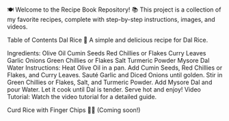 🍽️ Welcome to the Recipe Book Repository! 📚
This project is a collection of my favorite recipes, complete with step-by-step instructions, images, and videos.

Table of Contents
Dal Rice 🍛
A simple and delicious recipe for Dal Rice.

Ingredients:
Olive Oil
Cumin Seeds
Red Chillies or Flakes
Curry Leaves
Garlic
Onions
Green Chillies or Flakes
Salt
Turmeric Powder
Mysore Dal
Water
Instructions:
Heat Olive Oil in a pan.
Add Cumin Seeds, Red Chillies or Flakes, and Curry Leaves.
Sauté Garlic and Diced Onions until golden.
Stir in Green Chillies or Flakes, Salt, and Turmeric Powder.
Add Mysore Dal and pour Water. Let it cook until Dal is tender.
Serve hot and enjoy!
Video Tutorial:
Watch the video tutorial for a detailed guide.

Curd Rice with Finger Chips 🍚🍟
(Coming soon!)

